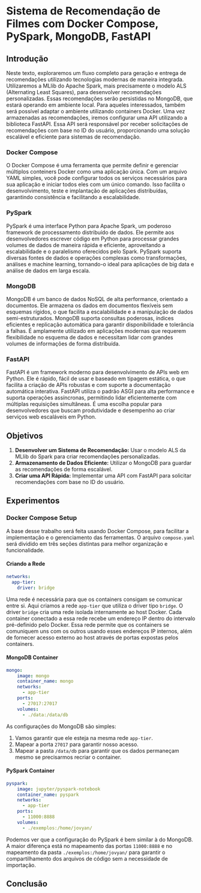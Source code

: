 # Sistema de Recomendação de Filmes com Docker Compose, PySpark, MongoDB, FastAPI

## Introdução

Neste texto, exploraremos um fluxo completo para geração e entrega de recomendações utilizando tecnologias modernas de maneira integrada. Utilizaremos a MLlib do Apache Spark, mais precisamente o modelo ALS (Alternating Least Squares), para desenvolver recomendações personalizadas. Essas recomendações serão persistidas no MongoDB, que estará operando em ambiente local. Para aqueles interessados, também será possível adaptar o ambiente utilizando containers Docker. Uma vez armazenadas as recomendações, iremos configurar uma API utilizando a biblioteca FastAPI. Essa API será responsável por receber solicitações de recomendações com base no ID do usuário, proporcionando uma solução escalável e eficiente para sistemas de recomendação.

### Docker Compose

O Docker Compose é uma ferramenta que permite definir e gerenciar múltiplos conteiners Docker como uma aplicação única. Com um arquivo YAML simples, você pode configurar todos os serviços necessários para sua aplicação e iniciar todos eles com um único comando. Isso facilita o desenvolvimento, teste e implantação de aplicações distribuídas, garantindo consistência e facilitando a escalabilidade.

### PySpark

PySpark é uma interface Python para Apache Spark, um poderoso framework de processamento distribuído de dados. Ele permite aos desenvolvedores escrever código em Python para processar grandes volumes de dados de maneira rápida e eficiente, aproveitando a escalabilidade e o paralelismo oferecidos pelo Spark. PySpark suporta diversas fontes de dados e operações complexas como transformações, análises e machine learning, tornando-o ideal para aplicações de big data e análise de dados em larga escala.

### MongoDB

MongoDB é um banco de dados NoSQL de alta performance, orientado a documentos. Ele armazena os dados em documentos flexíveis sem esquemas rígidos, o que facilita a escalabilidade e a manipulação de dados semi-estruturados. MongoDB suporta consultas poderosas, índices eficientes e replicação automática para garantir disponibilidade e tolerância a falhas. É amplamente utilizado em aplicações modernas que requerem flexibilidade no esquema de dados e necessitam lidar com grandes volumes de informações de forma distribuída.

### FastAPI

FastAPI é um framework moderno para desenvolvimento de APIs web em Python. Ele é rápido, fácil de usar e baseado em tipagem estática, o que facilita a criação de APIs robustas e com suporte a documentação automática interativa. FastAPI utiliza o padrão ASGI para alta performance e suporta operações assíncronas, permitindo lidar eficientemente com múltiplas requisições simultâneas. É uma escolha popular para desenvolvedores que buscam produtividade e desempenho ao criar serviços web escaláveis em Python.

## Objetivos

1. **Desenvolver um Sistema de Recomendação:** Usar o modelo ALS da MLlib do Spark para criar recomendações personalizadas.
2. **Armazenamento de Dados Eficiente:** Utilizar o MongoDB para guardar as recomendações de forma escalável.
3. **Criar uma API Rápida:** Implementar uma API com FastAPI para solicitar recomendações com base no ID do usuário.

## Experimentos

### Docker Compose Setup

A base desse trabalho será feita usando Docker Compose, para facilitar a implementação e o gerenciamento das ferramentas. O arquivo `compose.yaml` será dividido em três seções distintas para melhor organização e funcionalidade.

#### Criando a Rede

```yaml
networks:
  app-tier:
    driver: bridge
```

Uma rede é necessária para que os containers consigam se comunicar entre si. Aqui criamos a rede `app-tier` que utiliza o driver tipo `bridge`. O driver `bridge` cria uma rede isolada internamente ao host Docker. Cada container conectado a essa rede recebe um endereço IP dentro do intervalo pré-definido pelo Docker. Essa rede permite que os containers se comuniquem uns com os outros usando esses endereços IP internos, além de fornecer acesso externo ao host através de portas expostas pelos containers.

#### MongoDB Container

```yaml
mongo:
    image: mongo
    container_name: mongo
    networks:
      - app-tier
    ports:
      - 27017:27017
    volumes:
      - ./data:/data/db
```

As configurações do MongoDB são simples:

1. Vamos garantir que ele esteja na mesma rede `app-tier`.
2. Mapear a porta `27017` para garantir nosso acesso.
3. Mapear a pasta `/data/db` para garantir que os dados permaneçam mesmo se precisarmos recriar o container.

#### PySpark Container

```yaml
pyspark:
    image: jupyter/pyspark-notebook
    container_name: pyspark
    networks:
      - app-tier
    ports:
      - 11000:8888
    volumes:
      - ./exemplos:/home/jovyan/
```

Podemos ver que a configuração do PySpark é bem similar à do MongoDB. A maior diferença está no mapeamento das portas `11000:8888` e no mapeamento da pasta `./exemplos:/home/jovyan/` para garantir o compartilhamento dos arquivos de código sem a necessidade de importação.

## Conclusão
